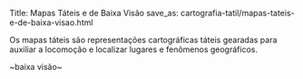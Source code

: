 Title: Mapas Táteis e de Baixa Visão
save_as: cartografia-tatil/mapas-tateis-e-de-baixa-visao.html

Os mapas táteis são representações cartográficas táteis gearadas para auxiliar a locomoção e localizar lugares e fenômenos geográficos.

~baixa visão~
